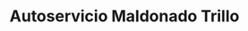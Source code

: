 ---
title: "Autoservicio Maldonado Trillo"
url: /peal-de-becerro/autoservicio-maldonado-trillo/
shop: comodidad
---